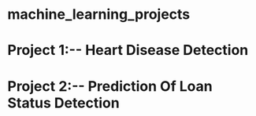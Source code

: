 # machine_learning_projects

# Project 1:-- Heart Disease Detection

# Project 2:-- Prediction Of Loan Status Detection